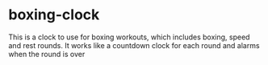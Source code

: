 # boxing-clock
This is a clock to use for boxing workouts, which includes boxing, speed and rest rounds.
It works like a countdown clock for each round and alarms when the round is over
